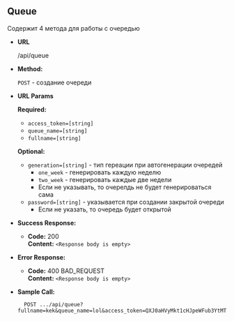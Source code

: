 **Queue**
----
  Содержит 4 метода для работы с очередью

* **URL**

  /api/queue

* **Method:**

  `POST` - создание очереди
  
*  **URL Params**

   **Required:**
 
   * `access_token=[string]`
   * `queue_name=[string]`
   * `fullname=[string]`
   
   **Optional:**
   
   * `generation=[string]` - тип гереации при автогенерации очередей
        * `one_week` - генерировать каждую неделю
        * `two_week` - генерировать каждые две недели
        * Если не указывать, то очерелдь не будет генерироваться сама
   * `password=[string]` - указывается при создании закрытой очереди
        * Если не указать, то очередь будет открытой
   
   

* **Success Response:**

  * **Code:** 200 <br />
    **Content:** `<Response body is empty>`
 
* **Error Response:**
  * **Code:** 400 BAD_REQUEST <br />
    **Content:** `<Response body is empty>`

* **Sample Call:**

  ```
    POST .../api/queue?fullname=kek&queue_name=lol&access_token=QXJ0aHVyMkt1cHJpeWFub3YtMTQ0NTU0MDM3NXNhbHQyNzY=
  ```
  
 
